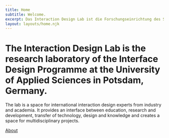 ```yaml
---
title: Home
subtitle: Welcome.
excerpt: Das Interaction Design Lab ist die Forschungseinrichtung des Studiengangs Interface Design an der Fachhochschule Potsdam. Das Labor beherbergt ein internationales Team an Forscher_innen, Designer_innen und Entwickler_innen, die ihre Wurzeln in Wissenschaft und Industrie haben. Wir schaffen eine Schnittstelle zwischen Lehre, Forschung, Entwicklung, Technologietransfer, Design und Wissenstransfer und öffnen damit einen Raum für multidisziplinäre Projekte.
layout: layouts/home.njk
---
```


# The <span class="highlight">Interaction Design Lab</span> is the research laboratory of the Interface Design Programme at the University of Applied Sciences in Potsdam, Germany. 

The lab is a space for international interaction design experts from industry and academia. It provides an interface between education, research and development, transfer of technology, design and knowledge and creates a space for multidisciplinary projects.

<a href="/{{locale}}/about/">About</a>